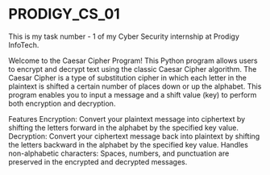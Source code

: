 # PRODIGY_CS_01
This is my task number - 1 of my Cyber Security internship at Prodigy InfoTech.

Welcome to the Caesar Cipher Program! This Python program allows users to encrypt and decrypt text using the classic Caesar Cipher algorithm. The Caesar Cipher is a type of substitution cipher in which each letter in the plaintext is shifted a certain number of places down or up the alphabet. This program enables you to input a message and a shift value (key) to perform both encryption and decryption.

Features
Encryption: Convert your plaintext message into ciphertext by shifting the letters forward in the alphabet by the specified key value.
Decryption: Convert your ciphertext message back into plaintext by shifting the letters backward in the alphabet by the specified key value.
Handles non-alphabetic characters: Spaces, numbers, and punctuation are preserved in the encrypted and decrypted messages.
